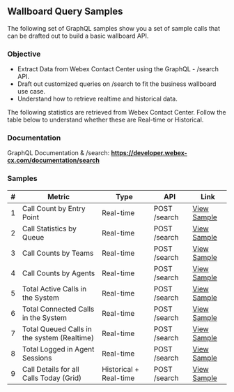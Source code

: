 ## Wallboard Query Samples

The following set of GraphQL samples show you a set of sample calls that can be drafted out to build a basic wallboard API.

### Objective

- Extract Data from Webex Contact Center using the GraphQL - /search API.
- Draft out customized queries on /search to fit the business wallboard use case.
- Understand how to retrieve realtime and historical data.

The following statistics are retrieved from Webex Contact Center.
Follow the table below to understand whether these are Real-time or Historical.

### Documentation

GraphQL Documentation & /search: **https://developer.webex-cx.com/documentation/search**

### Samples

| #   | Metric                                      | Type                   | API          | Link                                                                                                                                                               |
| --- | ------------------------------------------- | ---------------------- | ------------ | ------------------------------------------------------------------------------------------------------------------------------------------------------------------ |
| 1   | Call Count by Entry Point                   | Real-time              | POST /search | [View Sample](https://github.com/CiscoDevNet/webex-contact-center-api-samples/blob/main/graphql-sample/wallboard-query-samples/callCountByEntryPoint.graphql)      |
| 2   | Call Statistics by Queue                    | Real-time              | POST /search | [View Sample](https://github.com/CiscoDevNet/webex-contact-center-api-samples/blob/main/graphql-sample/wallboard-query-samples/callStatsByQueue.graphql)           |
| 3   | Call Counts by Teams                        | Real-time              | POST /search | [View Sample](https://github.com/CiscoDevNet/webex-contact-center-api-samples/blob/main/graphql-sample/wallboard-query-samples/callCountByTeam.graphql)            |
| 4   | Call Counts by Agents                       | Real-time              | POST /search | [View Sample](https://github.com/CiscoDevNet/)                                                                                                                     |
| 5   | Total Active Calls in the System            | Real-time              | POST /search | [View Sample](https://github.com/CiscoDevNet/)                                                                                                                     |
| 6   | Total Connected Calls in the System         | Real-time              | POST /search | [View Sample](https://github.com/CiscoDevNet/)                                                                                                                     |
| 7   | Total Queued Calls in the system (Realtime) | Real-time              | POST /search | [View Sample](https://github.com/CiscoDevNet/)                                                                                                                     |
| 8   | Total Logged in Agent Sessions              | Real-time              | POST /search | [View Sample](https://github.com/CiscoDevNet/webex-contact-center-api-samples/blob/main/graphql-sample/wallboard-query-samples/totalAgentSessionsRealTime.graphql) |
| 9   | Call Details for all Calls Today (Grid)     | Historical + Real-time | POST /search | [View Sample](https://github.com/CiscoDevNet/)                                                                                                                     |

